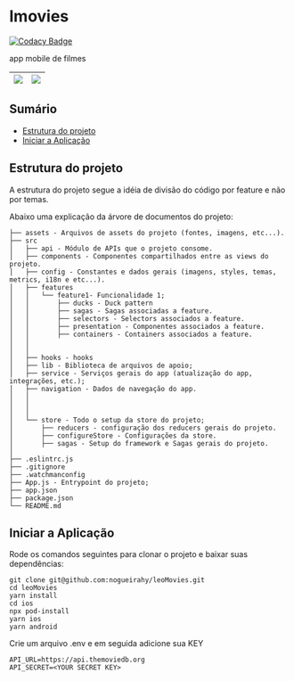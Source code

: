 # lmovies

[![Codacy Badge](https://api.codacy.com/project/badge/Grade/0e1aba5337bf49f09c01272d0280a4cf)](https://app.codacy.com/app/nogueirahy/leoMovies?utm_source=github.com&utm_medium=referral&utm_content=nogueirahy/leoMovies&utm_campaign=Badge_Grade_Dashboard)

app mobile de filmes


![](https://i.ibb.co/kqbPcHN/Captura-de-Tela-2021-03-14-s-12-45-06.png)    |   ![](https://i.ibb.co/ZJXxKxf/Captura-de-Tela-2021-03-14-s-12-45-20.png)|
:---------------------------------------:|:--------------------------------------:|

## Sumário

- [Estrutura do projeto](#estrutura-do-projeto)
- [Iniciar a Aplicação](#iniciar-a-aplicacao)

## Estrutura do projeto
A estrutura do projeto segue a idéia de divisão do código por feature e não por temas.

Abaixo uma explicação da árvore de documentos do projeto:

```
├── assets - Arquivos de assets do projeto (fontes, imagens, etc...).
├── src
│   ├── api - Módulo de APIs que o projeto consome.
│   ├── components - Componentes compartilhados entre as views do projeto.
│   ├── config - Constantes e dados gerais (imagens, styles, temas, metrics, i18n e etc...).
│   ├── features
│   │   └── feature1- Funcionalidade 1;
│   │       ├── ducks - Duck pattern
│   │       ├── sagas - Sagas associadas a feature.
│   │       ├── selectors - Selectors associados a feature.
│   │       ├── presentation - Componentes associados a feature.
│   │       ├── containers - Containers associados a feature.
│   │
│   │
│   ├── hooks - hooks
│   ├── lib - Biblioteca de arquivos de apoio;
│   ├── service - Serviços gerais do app (atualização do app, integrações, etc.);
│   ├── navigation - Dados de navegação do app.
│   │
│   │   
│   │   
│   └── store - Todo o setup da store do projeto;
│       ├── reducers - configuração dos reducers gerais do projeto.
│       ├── configureStore - Configurações da store.
│       ├── sagas - Setup do framework e Sagas gerais do projeto.
│
├── .eslintrc.js
├── .gitignore
├── .watchmanconfig
├── App.js - Entrypoint do projeto;
├── app.json
├── package.json
└── README.md
```
## Iniciar a Aplicação
Rode os comandos seguintes para clonar o projeto e baixar suas dependências:

```
git clone git@github.com:nogueirahy/leoMovies.git
cd leoMovies
yarn install
cd ios
npx pod-install
yarn ios
yarn android
```

Crie um arquivo .env e em seguida adicione sua KEY
```
API_URL=https://api.themoviedb.org
API_SECRET=<YOUR SECRET KEY>
```